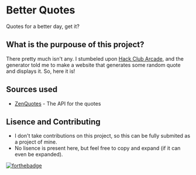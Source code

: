 # Better Quotes

Quotes for a better day, get it?

## What is the purpouse of this project?

There pretty much isn't any. I stumbeled upon [Hack Club Arcade](https://hackclub.com/arcade/), and the generator told me to make a website that generates some random quote and displays it. So, here it is!

## Sources used

- [ZenQuotes](https://zenquotes.io/) - The API for the quotes

## Lisence and Contributing

- I don't take contributions on this project, so this can be fully submited as a project of mine.
- No lisence is present here, but feel free to copy and expand (if it can even be expanded).

[![forthebadge](https://forthebadge.com/images/badges/0-percent-optimized.svg)](https://forthebadge.com)
